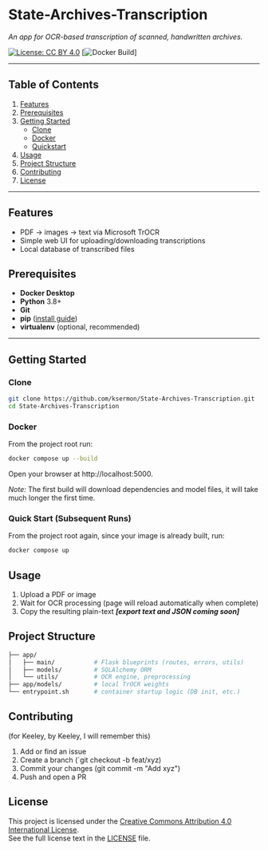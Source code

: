 # State-Archives-Transcription

_An app for OCR-based transcription of scanned, handwritten archives._

[![License: CC BY 4.0](https://img.shields.io/badge/License-CC%20BY%204.0-lightgrey.svg)](https://creativecommons.org/licenses/by/4.0/)
[![Docker Build](https://img.shields.io/docker/cloud/build/your-repo/state-archives-transcription)]

---

## Table of Contents
1. [Features](#features)  
2. [Prerequisites](#prerequisites)  
3. [Getting Started](#getting-started)  
   - [Clone](#clone)  
   - [Docker](#docker)  
   - [Quickstart](#quickstart)  
4. [Usage](#usage)  
5. [Project Structure](#project-structure)
6. [Contributing](#contributing)  
7. [License](#license) 

---

## Features

- PDF -> images -> text via Microsoft TrOCR
- Simple web UI for uploading/downloading transcriptions
- Local database of transcribed files

## Prerequisites

- **Docker Desktop**
- **Python** 3.8+  
- **Git**  
- **pip** ([install guide](https://pip.pypa.io/en/stable/installation/))  
- **virtualenv** (optional, recommended)

---

## Getting Started

### Clone

```bash
git clone https://github.com/ksermon/State-Archives-Transcription.git
cd State-Archives-Transcription
```

### Docker
From the project root run:
```bash
docker compose up --build
```
Open your browser at http://localhost:5000.

*Note:* The first build will download dependencies and model files, it will take much longer the first time. 

### Quick Start (Subsequent Runs)

From the project root again, since your image is already built, run:
```bash
docker compose up
```

## Usage

1. Upload a PDF or image
2. Wait for OCR processing (page will reload automatically when complete)
3. Copy the resulting plain-text ***[export text and JSON coming soon]***

## Project Structure
```bash
├── app/
│   ├── main/           # Flask blueprints (routes, errors, utils)
│   ├── models/         # SQLAlchemy ORM
│   └── utils/          # OCR engine, preprocessing
├── app/models/         # local TrOCR weights
└── entrypoint.sh       # container startup logic (DB init, etc.)
```

## Contributing
(for Keeley, by Keeley, I will remember this)
1. Add or find an issue
2. Create a branch (`git checkout -b feat/xyz)
3. Commit your changes (git commit -m "Add xyz")
4. Push and open a PR

## License

This project is licensed under the [Creative Commons Attribution 4.0 International License](https://creativecommons.org/licenses/by/4.0/).  
See the full license text in the [LICENSE](LICENSE) file.